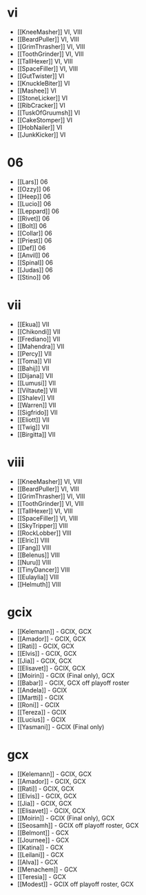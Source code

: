 # vi
* [[KneeMasher]] VI, VIII
* [[BeardPuller]] VI, VIII
* [[GrimThrasher]] VI, VIII
* [[ToothGrinder]] VI, VIII
* [[TallHexer]] VI, VIII
* [[SpaceFiller]] VI, VIII
* [[GutTwister]] VI
* [[KnuckleBiter]] VI
* [[Mashee]] VI
* [[StoneLicker]] VI
* [[RibCracker]] VI
* [[TuskOfGruumsh]] VI
* [[CakeStomper]] VI
* [[HobNailer]] VI
* [[JunkKicker]] VI

# 06

* [[Lars]] 06
* [[Ozzy]] 06
* [[Heep]] 06
* [[Lucio]] 06
* [[Leppard]] 06
* [[Rivet]] 06
* [[Bolt]] 06
* [[Collar]] 06
* [[Priest]] 06
* [[Def]] 06
* [[Anvil]] 06
* [[Spinal]] 06
* [[Judas]] 06
* [[Stino]] 06

# vii

* [[Ekua]] VII
* [[Chikondi]] VII
* [[Frediano]] VII
* [[Mahendra]] VII
* [[Percy]] VII
* [[Toma]] VII
* [[Bahij]] VII
* [[Dijana]] VII
* [[Lumusi]] VII
* [[Viltaute]] VII
* [[Shalev]] VII
* [[Warren]] VII
* [[Sigfrido]] VII
* [[Eliott]] VII
* [[Twig]] VII
* [[Birgitta]] VII


# viii
* [[KneeMasher]] VI, VIII
* [[BeardPuller]] VI, VIII
* [[GrimThrasher]] VI, VIII
* [[ToothGrinder]] VI, VIII
* [[TallHexer]] VI, VIII
* [[SpaceFiller]] VI, VIII
* [[SkyTripper]] VIII
* [[RockLobber]] VIII
* [[Elric]] VIII
* [[Fang]] VIII
* [[Belenus]] VIII
* [[Nuru]] VIII
* [[TinyDancer]] VIII
* [[Eulaylia]] VIII
* [[Helmuth]] VIII

# gcix

* [[Kelemann]] - GCIX, GCX
* [[Amador]] - GCIX, GCX
* [[Rati]] - GCIX, GCX
* [[Elvis]] - GCIX, GCX
* [[Jia]] - GCIX, GCX
* [[Elisavet]] - GCIX, GCX
* [[Moirin]] - GCIX (Final only), GCX
* [[Babar]] - GCIX, GCX off playoff roster
* [[Andela]] - GCIX
* [[Martti]] - GCIX
* [[Roni]] - GCIX
* [[Tereza]] - GCIX
* [[Lucius]] - GCIX
* [[Yasmani]] - GCIX (Final only)

# gcx

* [[Kelemann]] - GCIX, GCX
* [[Amador]] - GCIX, GCX
* [[Rati]] - GCIX, GCX
* [[Elvis]] - GCIX, GCX
* [[Jia]] - GCIX, GCX
* [[Elisavet]] - GCIX, GCX
* [[Moirin]] - GCIX (Final only), GCX
* [[Seosamh]] - GCIX off playoff roster, GCX
* [[Belmont]] - GCX
* [[Journee]] - GCX
* [[Katina]] - GCX
* [[Leilani]] - GCX
* [[Alva]] - GCX
* [[Menachem]] - GCX
* [[Teresia]] - GCX
* [[Modest]] - GCIX off playoff roster, GCX